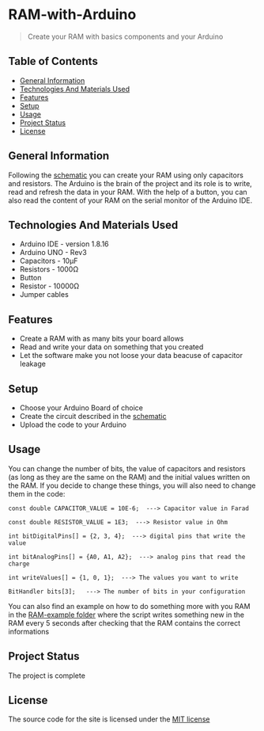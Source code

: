 # RAM-with-Arduino
> Create your RAM with basics components and your Arduino

## Table of Contents
* [General Information](#general-information)
* [Technologies And Materials Used](#technologies-and-materials-used)
* [Features](#features)
* [Setup](#setup)
* [Usage](#usage)
* [Project Status](#project-status)
* [License](#license)


## General Information
Following the [schematic](Schematic.pdf) you can create your RAM using only capacitors and resistors. The Arduino is the brain of the project and its role is to write, read and refresh the data in your RAM. With the help of a button, you can also read the content of your RAM on the serial monitor of the Arduino IDE.


## Technologies And Materials Used
- Arduino IDE - version 1.8.16
- Arduino UNO - Rev3
- Capacitors - 10μF
- Resistors - 1000Ω
- Button
- Resistor - 10000Ω
- Jumper cables


## Features
- Create a RAM with as many bits your board allows
- Read and write your data on something that you created
- Let the software make you not loose your data beacuse of capacitor leakage


## Setup
- Choose your Arduino Board of choice
- Create the circuit described in the [schematic](Schematic.pdf)
- Upload the code to your Arduino


## Usage
You can change the number of bits, the value of capacitors and resistors (as long as they are the same on the RAM) and the initial values written on the RAM.
If you decide to change these things, you will also need to change them in the code:

`const double CAPACITOR_VALUE = 10E-6;  ---> Capacitor value in Farad`

`const double RESISTOR_VALUE = 1E3;  ---> Resistor value in Ohm`

`int bitDigitalPins[] = {2, 3, 4};  ---> digital pins that write the value`

`int bitAnalogPins[] = {A0, A1, A2};  ---> analog pins that read the charge`

`int writeValues[] = {1, 0, 1};  ---> The values you want to write`

`BitHandler bits[3];   ---> The number of bits in your configuration`

You can also find an example on how to do something more with you RAM in the [RAM-example folder](RAM-example) where the script writes something new in the RAM every 5 seconds after checking that the RAM contains the correct informations


## Project Status
The project is complete


## License
The source code for the site is licensed under the [MIT license](LICENSE)
